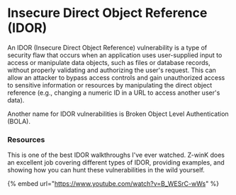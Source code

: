 # Insecure Direct Object Reference (IDOR)

An IDOR (Insecure Direct Object Reference) vulnerability is a type of security flaw that occurs when an application uses user-supplied input to access or manipulate data objects, such as files or database records, without properly validating and authorizing the user's request. This can allow an attacker to bypass access controls and gain unauthorized access to sensitive information or resources by manipulating the direct object reference (e.g., changing a numeric ID in a URL to access another user's data).

Another name for IDOR vulnerabilities is Broken Object Level Authentication (BOLA).

### Resources

This is one of the best IDOR walkthroughs I've ever watched. Z-winK does an excellent job covering different types of IDOR, providing examples, and showing how you can hunt these vulnerabilities in the wild yourself.&#x20;

{% embed url="https://www.youtube.com/watch?v=B_WESrC-wWs" %}
